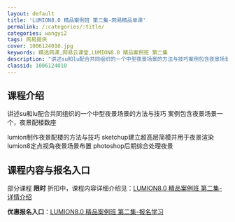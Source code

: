 ```yaml
---
layout: default
title: 'LUMION8.0 精品案例班 第二集-网易精品单课'
permalink: /:categories/:title/
categories: wangyi2
tags: 网易提供
cover: 1006124010.jpg
keywords: 精选网课,网易云课堂,LUMION8.0 精品案例班 第二集
description: "讲述su和lu配合共同组织的一个中型夜景场景的方法与技巧案例包含夜景场景一个，夜景配楼数座lumion制作夜景配楼的方法与技巧sketchup建立超高层简模并用于夜景渲染lumion8定点视"
classid: 1006124010
---
```


## 课程介绍

讲述su和lu配合共同组织的一个中型夜景场景的方法与技巧
案例包含夜景场景一个，夜景配楼数座

lumion制作夜景配楼的方法与技巧
sketchup建立超高层简模并用于夜景渲染
lumion8定点视角夜景场景布置
photoshop后期综合处理夜景

## 课程内容与报名入口

部分课程 **限时** 折扣中，课程内容详细介绍见：[LUMION8.0 精品案例班 第二集-详情介绍](https://study.163.com/course/introduction/1006124010.htm?share=1&shareId=1025206652&utm_campaign=share&utm_medium=iphoneShare&utm_source=&utm_u=1025206652)

**优惠报名入口**：[LUMION8.0 精品案例班 第二集-报名学习](https://study.163.com/course/introduction/1006124010.htm?share=1&shareId=1025206652&utm_campaign=share&utm_medium=iphoneShare&utm_source=&utm_u=1025206652)

